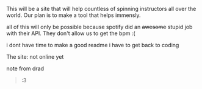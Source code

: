 This will be a site that will help countless of spinning instructors all over the world.
Our plan is to make a tool that helps immensly.

all of this will only be possible because spotify did an ~~awesome~~ stupid job with their API. They don't allow us to get the bpm :(


i dont have time to make a good readme i have to get back to coding

The site: not online yet

note from drad 
>:3
